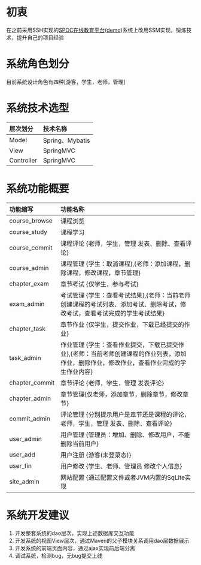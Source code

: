 # 初衷 
在之前采用SSH实现的[SPOC在线教育平台](https://github.com/biuaxia/spoc)([demo](http://spoc.javer.vip))系统上改用SSM实现，锻炼技术，提升自己的项目经验

# 系统角色划分
目前系统设计角色有四种[游客，学生，老师，管理]

# 系统技术选型
| 层次划分 | 技术名称 |
| :--- | :--- |
| Model | Spring、Mybatis |
| View | SpringMVC |
| Controller | SpringMVC |

# 系统功能概要
| 功能缩写 | 功能名称 |
| :--- | :--- |
| course_browse | 课程浏览 |
| course_study | 课程学习 |
| course_commit | 课程评论 {老师，学生，管理 发表、删除、查看评论} |
| course_admin | 课程管理 {学生：取消课程},{老师：添加课程，删除课程，修改课程，章节管理} |
| chapter_exam | 章节考试 {仅学生，参与考试} |
| exam_admin | 考试管理 {学生：查看考试结果},{老师：当前老师创建课程的考试列表、添加考试、删除考试，修改考试，查看考试完成的学生考试结果} |
| chapter_task | 章节作业 {仅学生，提交作业，下载已经提交的作业} |
| task_admin | 作业管理 {学生：查看作业提交，下载已提交作业},{老师：当前老师创建课程的作业列表，添加作业，删除作业，修改作业，查看作业完成的学生作业内容} |
| chapter_commit | 章节评论 {老师，学生，管理 发表评论} |
| chapter_admin | 章节管理{仅老师，添加章节，删除章节，修改章节} |
| commit_admin | 评论管理 {分别提示用户是章节还是课程的评论，老师，学生，管理 发表、删除、查看评论} |
| user_admin | 用户管理 {管理员：增加、删除、修改用户，不能删除当前用户} |
| user_add | 用户注册 {游客(未登录态)} |
| user_fin | 用户修改 {学生、老师、管理员 修改个人信息} |
| site_admin | 网站配置 {通过配置文件或者JVM内置的SqLite实现|仅管理，网站一些常用配置} |

# 系统开发建议
1. 开发整套系统的dao层次，实现上述数据库交互功能
2. 开发系统的视图View层次，通过Maven的父子模块关系调用dao层数据展示
3. 开发系统的前端页面内容，通过ajax实现前后端分离
4. 调试系统，检测bug，无bug提交上线